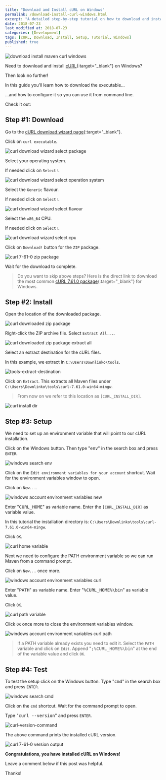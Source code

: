 ```yaml
---
title: "Download and Install cURL on Windows"
permalink: /download-install-curl-windows.html
excerpt: "A detailed step-by-step tutorial on how to download and install a cURL executable on Windows."
date: 2018-07-23
last_modified_at: 2018-07-23
categories: [Development]
tags: [cURL, Download, Install, Setup, Tutorial, Windows]
published: true
---
```


<img src="{{ site.url }}/assets/images/posts/development/curl/download-install-curl-windows.png" alt="download install maven curl windows" class="align-right title-image">

Need to download and install [cURL](https://curl.haxx.se/){:target="_blank"} on Windows?

Then look no further!

In this guide you’ll learn how to download the executable…

…and how to configure it so you can use it from command line.

Check it out:

## Step #1: Download

Go to the [cURL download wizard page](https://curl.haxx.se/dlwiz/){:target="_blank"}.

Click on `curl executable`.

<img src="{{ site.url }}/assets/images/posts/development/curl/curl-download-wizard-select-package.png" alt="curl download wizard select package">

Select your operating system.

If needed click on `Select!`.

<img src="{{ site.url }}/assets/images/posts/development/curl/curl-download-wizard-select-operation-system.png" alt="curl download wizard select operation system">

Select the `Generic` flavour.

If needed click on `Select!`.

<img src="{{ site.url }}/assets/images/posts/development/curl/curl-download-wizard-select-flavour.png" alt="curl download wizard select flavour">

Select the `x86_64` CPU.

If needed click on `Select!`.

<img src="{{ site.url }}/assets/images/posts/development/curl/curl-download-wizard-select-cpu.png" alt="curl download wizard select cpu">

Click on `Download!` button for the `ZIP` package.

<img src="{{ site.url }}/assets/images/posts/development/curl/curl-7-61-0-zip-package.png" alt="curl 7-61-0 zip package">

Wait for the download to complete.

> Do you want to skip above steps? Here is the direct link to download the most common [cURL 7.61.0 package](https://bintray.com/artifact/download/vszakats/generic/curl-7.61.0-win64-mingw.zip){:target="_blank"} for Windows.

## Step #2: Install

Open the location of the downloaded package.

<img src="{{ site.url }}/assets/images/posts/development/curl/curl-downloaded-zip-package.png" alt="curl downloaded zip package">

Right-click the ZIP archive file. Select `Extract All...`.

<img src="{{ site.url }}/assets/images/posts/development/curl/curl-downloaded-zip-package-extract-all.png" alt="curl downloaded zip package extract all">

Select an extract destination for the cURL files.

In this example, we extract in `C:\Users\Downlinko\tools`.

<img src="{{ site.url }}/assets/images/posts/development/tools-extract-destination.jpg" alt="tools-extract-destination">

Click on `Extract`. This extracts all Maven files under `C:\Users\Downlinko\tools\curl-7.61.0-win64-mingw`.

> From now on we refer to this location as `[CURL_INSTALL_DIR]`.

<img src="{{ site.url }}/assets/images/posts/development/curl/curl-install-dir.png" alt="curl install dir">

## Step #3: Setup

We need to set up an environment variable that will point to our cURL installation.

Click on the Windows button. Then type "<kbd>env</kbd>" in the search box and press `ENTER`.

<img src="{{ site.url }}/assets/images/posts/development/windows-search-env.png" alt="windows search env">

Click on the `Edit environment variables for your account` shortcut. Wait for the environment variables window to open.

Click on `New...`.

<img src="{{ site.url }}/assets/images/posts/development/windows-account-environment-variables-new.png" alt="windows account environment variables new">

Enter "<kbd>CURL_HOME</kbd>" as variable name. Enter the `[CURL_INSTALL_DIR]` as variable value.

In this tutorial the installation directory is: `C:\Users\Downlinko\tools\curl-7.61.0-win64-mingw`.

Click `OK`.

<img src="{{ site.url }}/assets/images/posts/development/curl/curl-home-variable.png" alt="curl home variable">

Next we need to configure the PATH environment variable so we can run Maven from a command prompt.

Click on `New...` once more.

<img src="{{ site.url }}/assets/images/posts/development/curl/windows-account-environment-variables-curl.png" alt="windows account environment variables curl">

Enter "<kbd>PATH</kbd>" as variable name. Enter "<kbd>%CURL_HOME%\bin</kbd>" as variable value.

Click `OK`.

<img src="{{ site.url }}/assets/images/posts/development/curl/curl-path-variable.png" alt="curl path variable">

Click `OK` once more to close the environment variables window.

<img src="{{ site.url }}/assets/images/posts/development/curl/windows-account-environment-variables-curl-path.png" alt="windows account environment variables curl path">

> If a PATH variable already exists you need to edit it. Select the `PATH` variable and click on `Edit`. Append "<kbd>;%CURL_HOME%\bin</kbd>" at the end of the variable value and click `OK`.

## Step #4: Test

To test the setup click on the Windows button. Type "<kbd>cmd</kbd>" in the search box and press `ENTER`.

<img src="{{ site.url }}/assets/images/posts/development/windows-search-cmd.png" alt="windows search cmd">

Click on the `cmd` shortcut. Wait for the command prompt to open.

Type "<kbd>curl --version</kbd>" and press `ENTER`.

<img src="{{ site.url }}/assets/images/posts/development/curl/curl-version-command.png" alt="curl-version-command">

The above command prints the installed cURL version.

<img src="{{ site.url }}/assets/images/posts/development/curl/curl-7-61-0-version-output.png" alt="curl 7-61-0 version output">

**Congratulations, you have installed cURL on Windows!**

Leave a comment below if this post was helpful.

Thanks!
